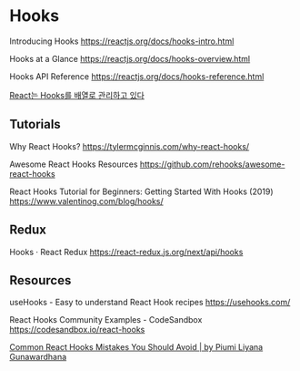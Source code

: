 # Hooks

Introducing Hooks
<https://reactjs.org/docs/hooks-intro.html>

Hooks at a Glance
<https://reactjs.org/docs/hooks-overview.html>

Hooks API Reference
<https://reactjs.org/docs/hooks-reference.html>

[React는 Hooks를 배열로 관리하고 있다](https://pozafly.github.io/react/react-is-managing-hooks-as-an-array/)

## Tutorials

Why React Hooks?
<https://tylermcginnis.com/why-react-hooks/>

Awesome React Hooks Resources
<https://github.com/rehooks/awesome-react-hooks>

React Hooks Tutorial for Beginners: Getting Started With Hooks (2019)
<https://www.valentinog.com/blog/hooks/>

## Redux

Hooks · React Redux
<https://react-redux.js.org/next/api/hooks>

## Resources

useHooks - Easy to understand React Hook recipes
<https://usehooks.com/>

React Hooks Community Examples - CodeSandbox
<https://codesandbox.io/react-hooks>

[Common React Hooks Mistakes You Should Avoid | by Piumi Liyana Gunawardhana](https://blog.bitsrc.io/common-react-hooks-mistakes-every-developer-should-avoid-defd47d09d8c)
